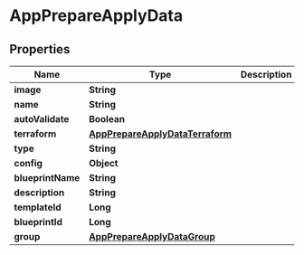 

# AppPrepareApplyData


## Properties

| Name | Type | Description | Notes |
|------------ | ------------- | ------------- | -------------|
|**image** | **String** |  |  [optional] |
|**name** | **String** |  |  [optional] |
|**autoValidate** | **Boolean** |  |  [optional] |
|**terraform** | [**AppPrepareApplyDataTerraform**](AppPrepareApplyDataTerraform.md) |  |  [optional] |
|**type** | **String** |  |  [optional] |
|**config** | **Object** |  |  [optional] |
|**blueprintName** | **String** |  |  [optional] |
|**description** | **String** |  |  [optional] |
|**templateId** | **Long** |  |  [optional] |
|**blueprintId** | **Long** |  |  [optional] |
|**group** | [**AppPrepareApplyDataGroup**](AppPrepareApplyDataGroup.md) |  |  [optional] |



